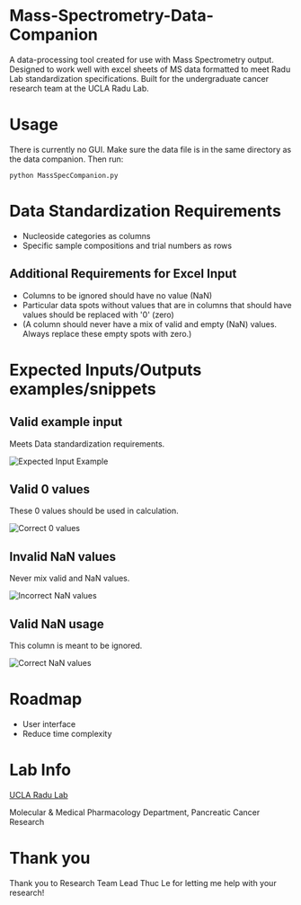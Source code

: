 # Mass-Spectrometry-Data-Companion

A data-processing tool created for use with Mass Spectrometry output. Designed to work well with excel sheets of MS data formatted to meet Radu Lab standardization specifications. Built for the undergraduate cancer research team at the UCLA Radu Lab.

# Usage
There is currently no GUI. Make sure the data file is in the same directory as the data companion.
Then run:
```
python MassSpecCompanion.py
```

# Data Standardization Requirements
- Nucleoside categories as columns
- Specific sample compositions and trial numbers as rows

## Additional Requirements for Excel Input
- Columns to be ignored should have no value (NaN)
- Particular data spots without values that are in columns that should have values should be replaced with '0' (zero)
- (A column should never have a mix of valid and empty (NaN) values. Always replace these empty spots with zero.)

# Expected Inputs/Outputs examples/snippets 

## Valid example input
Meets Data standardization requirements.


![Expected Input Example](https://user-images.githubusercontent.com/49767209/75083227-7d45a800-54cc-11ea-8243-b0ef8bedd239.png)

## Valid 0 values
These 0 values should be used in calculation.


![Correct 0 values](https://user-images.githubusercontent.com/49767209/75083277-d1e92300-54cc-11ea-8e18-d7850ec458fb.png)

## Invalid NaN values
Never mix valid and NaN values.


![Incorrect NaN values](https://user-images.githubusercontent.com/49767209/75083293-e0373f00-54cc-11ea-8a97-26fc4262670d.png)

## Valid NaN usage
This column is meant to be ignored.


![Correct NaN values](https://user-images.githubusercontent.com/49767209/75083309-f218e200-54cc-11ea-8f33-94d8783354cc.png)


# Roadmap
- User interface
- Reduce time complexity

# Lab Info
[UCLA Radu Lab](http://pet.ucla.edu/lab/radu-lab/) 

Molecular & Medical Pharmacology Department, Pancreatic Cancer Research

# Thank you
Thank you to Research Team Lead Thuc Le for letting me help with your research!




